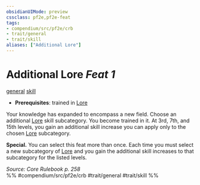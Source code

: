 ```yaml
---
obsidianUIMode: preview
cssclass: pf2e,pf2e-feat
tags:
- compendium/src/pf2e/crb
- trait/general
- trait/skill
aliases: ["Additional Lore"]
---
```

# Additional Lore  *Feat 1*  
[general](../../Rules/traits/general.md)  [skill](../../Rules/traits/skill.md)  

- **Prerequisites**: trained in [Lore](../skills.md#Lore)

Your knowledge has expanded to encompass a new field. Choose an additional [Lore](../skills.md#Lore) skill subcategory. You become trained in it. At 3rd, 7th, and 15th levels, you gain an additional skill increase you can apply only to the chosen [Lore](../skills.md#Lore) subcategory.

**Special.** You can select this feat more than once. Each time you must select a new subcategory of [Lore](../skills.md#Lore) and you gain the additional skill increases to that subcategory for the listed levels.

*Source: Core Rulebook p. 258*  
%% #compendium/src/pf2e/crb #trait/general #trait/skill %%